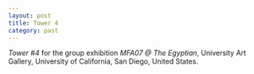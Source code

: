 ```yaml
---
layout: post
title: Tower 4
category: past
---
```


*Tower #4* for the group exhibition *MFA07 @ The Egyptian*, University Art Gallery, University of California, San Diego, United States.